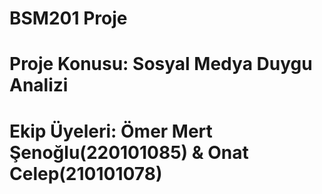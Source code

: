# BSM201 Proje
# Proje Konusu: Sosyal Medya Duygu Analizi
# Ekip Üyeleri: Ömer Mert Şenoğlu(220101085) & Onat Celep(210101078)
